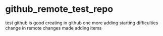 # github_remote_test_repo
test
github is good
creating in github
one more adding
starting difficulties
change in remote
changes made
adding items
